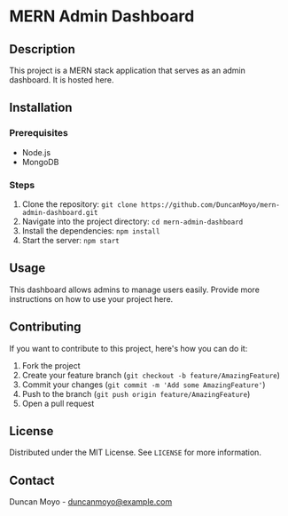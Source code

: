 # MERN Admin Dashboard

## Description

This project is a MERN stack application that serves as an admin dashboard. It is hosted here.

## Installation

### Prerequisites

- Node.js
- MongoDB

### Steps

1. Clone the repository: `git clone https://github.com/DuncanMoyo/mern-admin-dashboard.git`
2. Navigate into the project directory: `cd mern-admin-dashboard`
3. Install the dependencies: `npm install`
4. Start the server: `npm start`

## Usage

This dashboard allows admins to manage users easily. Provide more instructions on how to use your project here.

## Contributing

If you want to contribute to this project, here's how you can do it:

1. Fork the project
2. Create your feature branch (`git checkout -b feature/AmazingFeature`)
3. Commit your changes (`git commit -m 'Add some AmazingFeature'`)
4. Push to the branch (`git push origin feature/AmazingFeature`)
5. Open a pull request

## License

Distributed under the MIT License. See `LICENSE` for more information.

## Contact

Duncan Moyo - duncanmoyo@example.com
